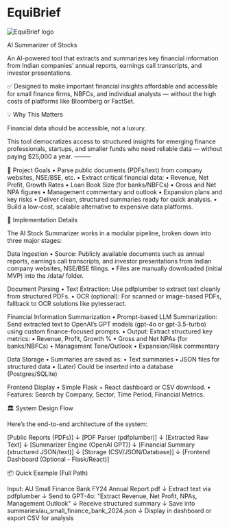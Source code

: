 # EquiBrief
![EquiBrief logo](https://github.com/user-attachments/assets/3c53c24d-ded2-46bc-b4b4-8dbe27d528be)

AI Summarizer of Stocks

An AI-powered tool that extracts and summarizes key financial information from Indian companies’ annual reports, earnings call transcripts, and investor presentations.

✅ Designed to make important financial insights affordable and accessible for small finance firms, NBFCs, and individual analysts — without the high costs of platforms like Bloomberg or FactSet.

💡 Why This Matters

Financial data should be accessible, not a luxury.

This tool democratizes access to structured insights for emerging finance professionals, startups, and smaller funds who need reliable data — without paying $25,000 a year. ⸻

🚀 Project Goals • Parse public documents (PDFs/text) from company websites, NSE/BSE, etc. • Extract critical financial data: • Revenue, Net Profit, Growth Rates • Loan Book Size (for banks/NBFCs) • Gross and Net NPA figures • Management commentary and outlook • Expansion plans and key risks • Deliver clean, structured summaries ready for quick analysis. • Build a low-cost, scalable alternative to expensive data platforms.

🧩 Implementation Details

The AI Stock Summarizer works in a modular pipeline, broken down into three major stages:

Data Ingestion • Source: Publicly available documents such as annual reports, earnings call transcripts, and investor presentations from Indian company websites, NSE/BSE filings. • Files are manually downloaded (initial MVP) into the /data/ folder.

Document Parsing • Text Extraction: Use pdfplumber to extract text cleanly from structured PDFs. • OCR (optional): For scanned or image-based PDFs, fallback to OCR solutions like pytesseract.

Financial Information Summarization • Prompt-based LLM Summarization: Send extracted text to OpenAI’s GPT models (gpt-4o or gpt-3.5-turbo) using custom finance-focused prompts. • Output: Extract structured key metrics: • Revenue, Profit, Growth % • Gross and Net NPAs (for banks/NBFCs) • Management Tone/Outlook • Expansion/Risk commentary

Data Storage • Summaries are saved as: • Text summaries • JSON files for structured data • (Later) Could be inserted into a database (Postgres/SQLite)

Frontend Display • Simple Flask + React dashboard or CSV download. • Features: Search by Company, Sector, Time Period, Financial Metrics.

🏛️ System Design Flow

Here’s the end-to-end architecture of the system:

[Public Reports (PDFs)] ↓ [PDF Parser (pdfplumber)] ↓ [Extracted Raw Text] ↓ [Summarizer Engine (OpenAI GPT)] ↓ [Financial Summary (structured JSON/text)] ↓ [Storage (CSV/JSON/Database)] ↓ [Frontend Dashboard (Optional - Flask/React)]

📦 Quick Example (Full Path)

Input: AU Small Finance Bank FY24 Annual Report.pdf ↓ Extract text via pdfplumber ↓ Send to GPT-4o: "Extract Revenue, Net Profit, NPAs, Management Outlook" ↓ Receive structured summary ↓ Save into summaries/au_small_finance_bank_2024.json ↓ Display in dashboard or export CSV for analysis

